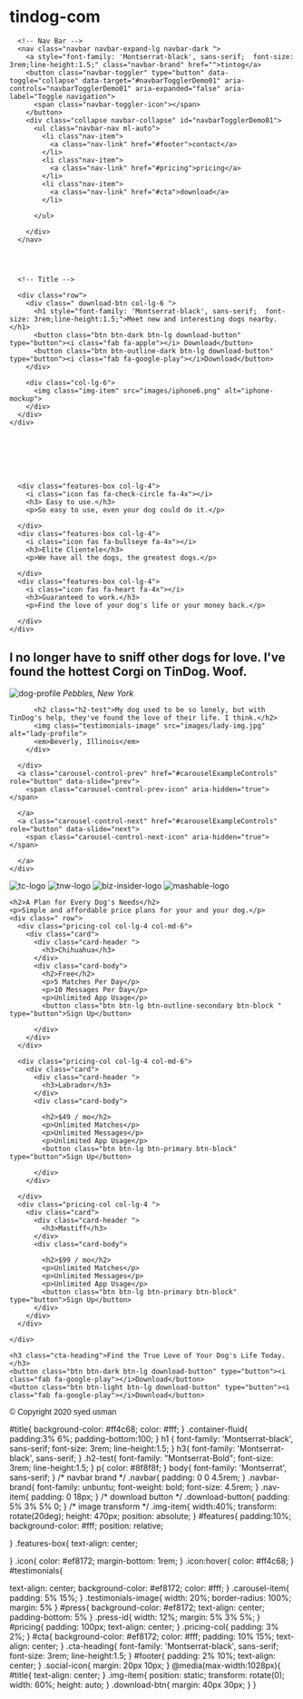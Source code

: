 # tindog-com
<!DOCTYPE html>
<html>

<head>
  <meta charset="utf-8">
  <!-- controls -->
  <title>TinDog</title>
  <script src="https://kit.fontawesome.com/c4471abc45.js" crossorigin="anonymous"></script>
  <link href="https://fonts.googleapis.com/css2?family=Alex+Brush&family=Allura&family=Faustina:wght@500&family=Meie+Script&family=Montserrat:ital,wght@1,600&family=Sacramento&family=Ubuntu:ital@1&display=swap" rel="stylesheet">
  <link rel="stylesheet" href="css/styles.css">
  <link rel="stylesheet" href="https://stackpath.bootstrapcdn.com/bootstrap/4.5.0/css/bootstrap.min.css" integrity="sha384-9aIt2nRpC12Uk9gS9baDl411NQApFmC26EwAOH8WgZl5MYYxFfc+NcPb1dKGj7Sk" crossorigin="anonymous">
  <script src="https://code.jquery.com/jquery-3.5.1.slim.min.js" integrity="sha384-DfXdz2htPH0lsSSs5nCTpuj/zy4C+OGpamoFVy38MVBnE+IbbVYUew+OrCXaRkfj" crossorigin="anonymous"></script>
  <script src="https://cdn.jsdelivr.net/npm/popper.js@1.16.0/dist/umd/popper.min.js" integrity="sha384-Q6E9RHvbIyZFJoft+2mJbHaEWldlvI9IOYy5n3zV9zzTtmI3UksdQRVvoxMfooAo" crossorigin="anonymous"></script>
  <script src="https://stackpath.bootstrapcdn.com/bootstrap/4.5.0/js/bootstrap.min.js" integrity="sha384-OgVRvuATP1z7JjHLkuOU7Xw704+h835Lr+6QL9UvYjZE3Ipu6Tp75j7Bh/kR0JKI" crossorigin="anonymous"></script>
</head>

<body>

  <section id="title">
    <div class="container-fluid" style="padding-bottom:14%" ;font-family:>


      <!-- Nav Bar -->
      <nav class="navbar navbar-expand-lg navbar-dark ">
        <a style="font-family: 'Montserrat-black', sans-serif;  font-size: 3rem;line-height:1.5;" class="navbar-brand" href="">tintog</a>
        <button class="navbar-toggler" type="button" data-toggle="collapse" data-target="#navbarTogglerDemo01" aria-controls="navbarTogglerDemo01" aria-expanded="false" aria-label="Toggle navigation">
          <span class="navbar-toggler-icon"></span>
        </button>
        <div class="collapse navbar-collapse" id="navbarTogglerDemo01">
          <ul class="navbar-nav ml-auto">
            <li class"nav-item">
              <a class="nav-link" href="#footer">contact</a>
            </li>
            <li class"nav-item">
              <a class="nav-link" href="#pricing">pricing</a>
            </li>
            <li class"nav-item">
              <a class="nav-link" href="#cta">download</a>
            </li>

          </ul>

        </div>
      </nav>




      <!-- Title -->

      <div class="row">
        <div class=" download-btn col-lg-6 ">
          <h1 style="font-family: 'Montserrat-black', sans-serif;  font-size: 3rem;line-height:1.5;">Meet new and interesting dogs nearby.</h1>
          <button class="btn btn-dark btn-lg download-button" type="button"><i class="fab fa-apple"></i> Download</button>
          <button class="btn btn-outline-dark btn-lg download-button" type="button"><i class="fab fa-google-play"></i>Download</button>
        </div>

        <div class="col-lg-6">
          <img class="img-item" src="images/iphone6.png" alt="iphone-mockup">
        </div>
      </div>
    </div>
  </section>


  <!-- Features -->

  <section id="features">
    <div class="row">


      <div class="features-box col-lg-4">
        <i class="icon fas fa-check-circle fa-4x"></i>
        <h3> Easy to use.</h3>
        <p>So easy to use, even your dog could do it.</p>

      </div>
      <div class="features-box col-lg-4">
        <i class="icon fas fa-bullseye fa-4x"></i>
        <h3>Elite Clientele</h3>
        <p>We have all the dogs, the greatest dogs.</p>

      </div>
      <div class="features-box col-lg-4">
        <i class="icon fas fa-heart fa-4x"></i>
        <h3>Guaranteed to work.</h3>
        <p>Find the love of your dog's life or your money back.</p>

      </div>
    </div>
  </section>


  <!-- Testimonials -->

  <section id="testimonials">
    <div id="carouselExampleControls" class="carousel slide" data-ride="carousel" data-interval="2000">
      <div class="carousel-inner">
        <div class="carousel-item active">
          <h2 class="h2-test">I no longer have to sniff other dogs for love. I've found the hottest Corgi on TinDog. Woof.</h2>
          <img class="testimonials-image" src="images/dog-img.jpg" alt="dog-profile">
          <em>Pebbles, New York</em>
        </div>
        <div class="carousel-item">

          <h2 class="h2-test">My dog used to be so lonely, but with TinDog's help, they've found the love of their life. I think.</h2>
          <img class="testimonials-image" src="images/lady-img.jpg" alt="lady-profile">
          <em>Beverly, Illinois</em>
        </div>

      </div>
      <a class="carousel-control-prev" href="#carouselExampleControls" role="button" data-slide="prev">
        <span class="carousel-control-prev-icon" aria-hidden="true"></span>

      </a>
      <a class="carousel-control-next" href="#carouselExampleControls" role="button" data-slide="next">
        <span class="carousel-control-next-icon" aria-hidden="true"></span>

      </a>
    </div>



  </section>


  <!-- Press -->

  <section id="press">
    <img class="press-id" src="images/techcrunch.png" alt="tc-logo">
    <img class="press-id" src="images/tnw.png" alt="tnw-logo">
    <img class="press-id" src="images/bizinsider.png" alt="biz-insider-logo">
    <img class="press-id" src="images/mashable.png" alt="mashable-logo">

  </section>


  <!-- Pricing -->

  <section id="pricing">



    <h2>A Plan for Every Dog's Needs</h2>
    <p>Simple and affordable price plans for your and your dog.</p>
    <div class=" row">
      <div class="pricing-col col-lg-4 col-md-6">
        <div class="card">
          <div class="card-header ">
            <h3>Chihuahua</h3>
          </div>
          <div class="card-body">
            <h2>Free</h2>
            <p>5 Matches Per Day</p>
            <p>10 Messages Per Day</p>
            <p>Unlimited App Usage</p>
            <button class="btn btn-lg btn-outline-secondary btn-block " type="button">Sign Up</button>

          </div>
        </div>
      </div>

      <div class="pricing-col col-lg-4 col-md-6">
        <div class="card">
          <div class="card-header ">
            <h3>Labrador</h3>
          </div>
          <div class="card-body">

            <h2>$49 / mo</h2>
            <p>Unlimited Matches</p>
            <p>Unlimited Messages</p>
            <p>Unlimited App Usage</p>
            <button class="btn btn-lg btn-primary btn-block" type="button">Sign Up</button>

          </div>
        </div>

      </div>
      <div class="pricing-col col-lg-4 ">
        <div class="card">
          <div class="card-header ">
            <h3>Mastiff</h3>
          </div>
          <div class="card-body">

            <h2>$99 / mo</h2>
            <p>Unlimited Matches</p>
            <p>Unlimited Messages</p>
            <p>Unlimited App Usage</p>
            <button class="btn btn-lg btn-primary btn-block" type="button">Sign Up</button>
          </div>
        </div>
      </div>

    </div>
  </section>


  <!-- Call to Action -->

  <section id="cta">

    <h3 class="cta-heading">Find the True Love of Your Dog's Life Today.</h3>
    <button class="btn btn-dark btn-lg download-button" type="button"><i class="fab fa-google-play"></i>Download</button>
    <button class="btn btn-light btn-lg download-button" type="button"><i class="fab fa-google-play"></i>Download</button>


  </section>


  <!-- Footer -->

  <footer id="footer">
    <i class="social-icon fab fa-instagram"></i>
    <i class="social-icon fab fa-twitter"></i>
    <i class="social-icon far fa-envelope"></i>
    <i class="social-icon fab fa-whatsapp"></i>
    <p style="  font-family: 'Montserrat-black', sans-serif;">© Copyright 2020 syed usman</p>

  </footer>


</body>

</html>
#title{
  background-color: #ff4c68;
  color: #fff;
}
.container-fluid{
  padding:3% 6%;
  padding-bottom:100;
}
h1 {
font-family: 'Montserrat-black', sans-serif;
  font-size: 3rem;
  line-height:1.5;
}
h3{
  font-family: 'Montserrat-black', sans-serif;
}
.h2-test{
  font-family: "Montserrat-Bold";
    font-size: 3rem;
    line-height:1.5;
}
p{
  color: #8f8f8f;
}
body{
  font-family: 'Montserrat', sans-serif;
}
/* navbar brand */
.navbar{
  padding: 0 0 4.5rem;
}
.navbar-brand{
  font-family: unbuntu;
  font-weight: bold;
  font-size: 4.5rem;
}
.nav-item{
  padding: 0 18px;
}
/* download button */
.download-button{
  padding: 5% 3% 5% 0;
}
/* image transform */
.img-item{
  width:40%;
  transform: rotate(20deg);
height: 470px;
position: absolute;
}
#features{
  padding:10%;
  background-color: #fff;
  position: relative;


}
.features-box{
  text-align: center;

}
.icon{
  color: #ef8172;
  margin-bottom: 1rem;
}
.icon:hover{
  color: #ff4c68;
}
#testimonials{

text-align: center;
background-color: #ef8172;
color: #fff;
}
.carousel-item{
  padding: 5% 15%;
}
.testimonials-image{
  width: 20%;
  border-radius: 100%;
  margin: 5%
}
#press{
  background-color: #ef8172;
  text-align: center;
  padding-bottom: 5%
}
.press-id{
  width: 12%;
margin: 5% 3% 5%;
}
#pricing{
  padding: 100px;
  text-align: center;
}
.pricing-col{
  padding: 3% 2%;
}
#cta{
 background-color: #ef8172;
 color: #fff;
 padding: 10% 15%;
 text-align: center;
}
.cta-heading{
  font-family: 'Montserrat-black', sans-serif;
    font-size: 3rem;
    line-height:1.5;
}
#footer{
  padding: 2% 10%;
  text-align: center;
}
.social-icon{
  margin: 20px 10px;
}
@media(max-width:1028px){
  #title{
    text-align: center;
  }
.img-item{
  position: static;
  transform: rotate(0);
  width: 60%;
  height: auto;
}
.download-btn{
  margin: 40px 30px;
}
}
